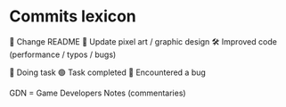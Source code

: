 # Commits lexicon
📝 Change README
👾 Update pixel art / graphic design
🛠️ Improved code (performance / typos / bugs)

🔵 Doing task
🟢 Task completed
🔴 Encountered a bug

GDN = Game Developers Notes (commentaries)